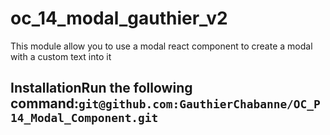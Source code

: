 # oc_14_modal_gauthier_v2

This module allow you to use a modal react component to create a modal with a custom text into it

## InstallationRun the following command:`git@github.com:GauthierChabanne/OC_P14_Modal_Component.git`
